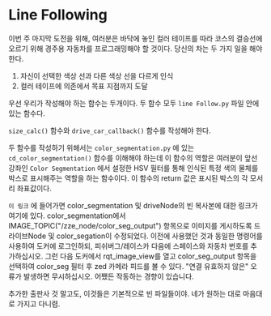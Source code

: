 # Line Following

 이번 주 마지막 도전을 위해, 여러분은 바닥에 놓인 컬러 테이프를 따라 코스의 결승선에 오르기 위해 경주용 자동차를 프로그래밍해야 할 것이다. 당신의 차는 두 가지 일을 해야 한다.

 1. 자신이 선택한 색상 선과 다른 색상 선을 다르게 인식
 2. 컬러 테이프에 의존에서 목표 지점까지 도달

 우선 우리가 작성해야 하는 함수는 두개이다.
 두 함수 모두 `line Follow.py` 파일 안에 있는 함수다.

 `size_calc()` 함수와 `drive_car_callback()` 함수를 작성해야 한다.

 두 함수를 작성하기 위해서는 `color_segmentation.py` 에 있는 `cd_color_segmentation()` 함수를 이해해야 하는데 이 함수의 역할은 여러분이 앞선 강좌인 `Color Segmentation` 에서 설정한 HSV 필터를 통해 인식된 특정 색의 물체를 박스로 표시해주는 역할을 하는 함수이다. 이 함수의 return 값은 표시된 박스의 각 모서리 좌표값이다. 
  

`이 링크` 에 들어가면
 color_segmentation 및 driveNode의 빈 복사본에 대한 링크가 여기에 있다. color_segmentation에서 IMAGE_TOPIC("/zze_node/color_seg_output") 항목으로 이미지를 게시하도록 드라이브Node 및 color_segation이 수정되었다. 이전에 사용했던 것과 동일한 명령어를 사용하여 도커에 로그인하되, 피쉬버그/레이스카 다음에 스페이스와 자동차 번호를 추가하십시오. 그런 다음 도커에서 rqt_image_view를 열고 color_seg_output 항목을 선택하여 color_seg 필터 후 zed 카메라 피드를 볼 수 있다. "연결 유효하지 않은" 오류가 발생하면 무시하십시오. 어쨌든 작동하는 경향이 있습니다.
  
 추가한 출판사 것 말고도, 이것들은 기본적으로 빈 파일들이야. 네가 원하는 대로 마음대로 가지고 다니렴.